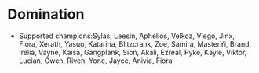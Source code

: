 # Domination
* Supported champions:Sylas, Leesin, Aphelios, Velkoz, Viego, Jinx, Fiora, Xerath, Yasuo, Katarina, Blitzcrank, Zoe, Samira, MasterYi, Brand, Irelia, Vayne, Kaisa, Gangplank, Sion, Akali, Ezreal, Pyke, Kayle, Viktor, Lucian, Gwen, Riven, Yone, Jayce, Anivia, Fiora
